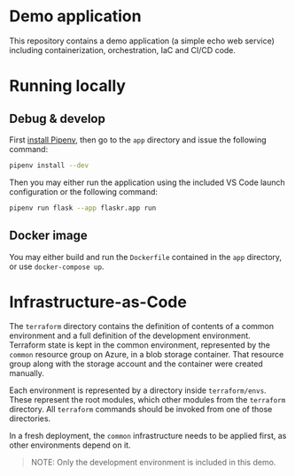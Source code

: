 # Demo application
This repository contains a demo application (a simple echo web service) including containerization, orchestration,
IaC and CI/CD code.


# Running locally

## Debug & develop
First [install Pipenv](https://pipenv.pypa.io/en/latest/install/#installing-pipenv), then go to the `app` directory and
issue the following command:
```bash
pipenv install --dev
```

Then you may either run the application using the included VS Code launch configuration or the following command:
```bash
pipenv run flask --app flaskr.app run
```

## Docker image
You may either build and run the `Dockerfile` contained in the `app` directory, or use `docker-compose up`.

# Infrastructure-as-Code
The `terraform` directory contains the definition of contents of a common environment and a full definition of the
development environment. Terraform state is kept in the common environment, represented by the `common` resource group
on Azure, in a blob storage container. That resource group along with the storage account and the container were created
manually.

Each environment is represented by a directory inside `terraform/envs`. These represent the root modules, which other
modules from the `terraform` directory. All `terraform` commands should be invoked from one of those directories.

In a fresh deployment, the `common` infrastructure needs to be applied first, as other environments depend on it.

> NOTE: Only the development environment is included in this demo.
